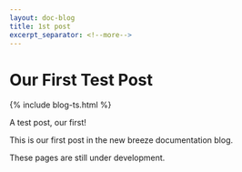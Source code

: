 ```yaml
---
layout: doc-blog
title: 1st post
excerpt_separator: <!--more-->
---
```

# Our First Test Post
{% include blog-ts.html %}

 A test post, our first!

 <!--more-->

This is our first post in the new breeze documentation blog.
 
These pages are still under development. 
